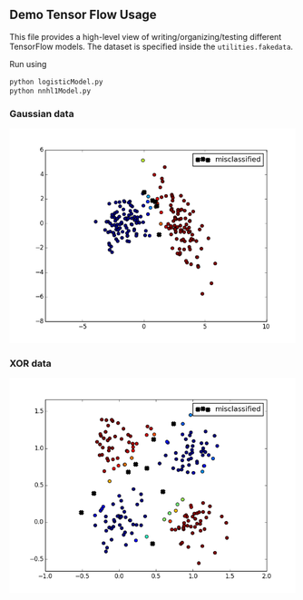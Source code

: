 ## Demo Tensor Flow Usage

This file provides a high-level view of writing/organizing/testing different TensorFlow models. The dataset is specified inside the `utilities.fakedata`. 

Run using 
    
    python logisticModel.py
    python nnhl1Model.py


### Gaussian data 
<img src="media/results1.png" width="600">

### XOR data
<img src="media/results2.png" width="600">
